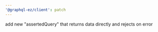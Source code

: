 ```yaml
---
'@graphql-ez/client': patch
---
```


add new "assertedQuery" that returns data directly and rejects on error
